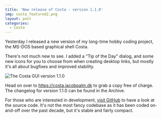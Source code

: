 ```yaml
---
title: 'New release of Costa - version 1.1.0'
img: costa_featured2.png
layout: post
categories:
  - Costa
---
```

Yesterday I released a new version of my long-time hobby coding project, the MS-DOS based graphical shell Costa.

There's not much new to see. I added a "Tip of the Day" dialog, and some new icons for you to choose from when creating desktop links, but mostly it's all about bugfixes and improved stability.

![The Costa GUI version 1.1.0]({{site.url}}/assets/img/110.png)

Head on over to <https://costa.jacobpalm.dk> to grab a copy free of charge. The changelog for version 1.1.0 can be found in the Archive.

For those who are interested in development, [visit GitHub](https://github.com/jacobpalm/costa) to have a look at the source code. It's not the most fancy codebase as it has been coded on-and-off over the past decade, but it's stable and fairly compact.